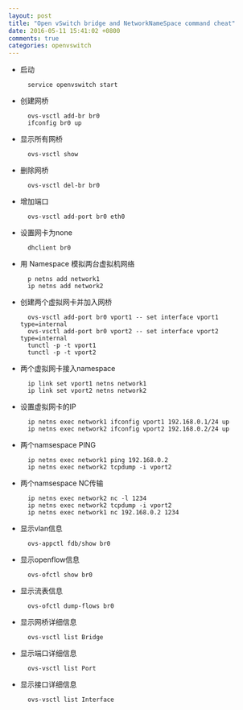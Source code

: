 ```yaml
---
layout: post
title: "Open vSwitch bridge and NetworkNameSpace command cheat"
date: 2016-05-11 15:41:02 +0800
comments: true
categories: openvswitch
---
```


* 启动

        service openvswitch start

* 创建网桥

        ovs-vsctl add-br br0
        ifconfig br0 up

* 显示所有网桥

        ovs-vsctl show

* 删除网桥

        ovs-vsctl del-br br0

* 增加端口

        ovs-vsctl add-port br0 eth0

* 设置网卡为none

        dhclient br0

* 用 Namespace 模拟两台虚拟机网络

        p netns add network1
        ip netns add network2

* 创建两个虚拟网卡并加入网桥

        ovs-vsctl add-port br0 vport1 -- set interface vport1 type=internal
        ovs-vsctl add-port br0 vport2 -- set interface vport2 type=internal
        tunctl -p -t vport1
        tunctl -p -t vport2

* 两个虚拟网卡接入namespace

        ip link set vport1 netns network1
        ip link set vport2 netns network2

* 设置虚拟网卡的IP

        ip netns exec network1 ifconfig vport1 192.168.0.1/24 up
        ip netns exec network2 ifconfig vport2 192.168.0.2/24 up

* 两个namsespace PING

        ip netns exec network1 ping 192.168.0.2
        ip netns exec network2 tcpdump -i vport2

* 两个namsespace  NC传输

        ip netns exec network2 nc -l 1234
        ip netns exec network2 tcpdump -i vport2
        ip netns exec network1 nc 192.168.0.2 1234

* 显示vlan信息

        ovs-appctl fdb/show br0

* 显示openflow信息

        ovs-ofctl show br0

* 显示流表信息

        ovs-ofctl dump-flows br0

* 显示网桥详细信息

        ovs-vsctl list Bridge

* 显示端口详细信息

        ovs-vsctl list Port

* 显示接口详细信息

        ovs-vsctl list Interface
